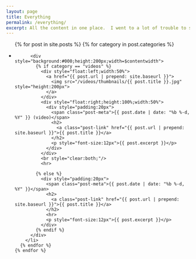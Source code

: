 ```yaml
---
layout: page
title: Everything
permalink: /everything/
excerpt: All the content in one place.  I went to a lot of trouble to sort it, but whatever, I guess you can ignore that.
---
```


  <ul class="post-list">
    {% for post in site.posts %}
      {% for category in post.categories %}
        <li>
        
          <div style="background:#000;height:200px;width=$contentwidth">
            {% if category == "videos" %}
              <div style="float:left;width:50%">
                <a href="{{ post.url | prepend: site.baseurl }}">
                  <img src="/videos/thumbnails/{{ post.title }}.jpg" style="height:200px">
                </a>
              </div>
              <div style="float:right;height:100%;width:50%">
                <div style="padding:20px">
                  <span class="post-meta">{{ post.date | date: "%b %-d, %Y" }} (video)</span>
                  <h2>
                    <a class="post-link" href="{{ post.url | prepend: site.baseurl }}">{{ post.title }}</a>
                  </h2>
                  <p style="font-size:12px">{{ post.excerpt }}</p>
                </div>
              </div>
              <br style="clear:both;"/>
              <hr>
              
            {% else %}
              <div style="padding:20px">
                <span class="post-meta">{{ post.date | date: "%b %-d, %Y" }}</span>
                <h2>
                  <a class="post-link" href="{{ post.url | prepend: site.baseurl }}">{{ post.title }}</a>
                </h2>
                <hr>
                <p style="font-size:12px">{{ post.excerpt }}</p>
              </div>
            {% endif %}
          </div>
        </li>
      {% endfor %}
    {% endfor %}
  </ul>